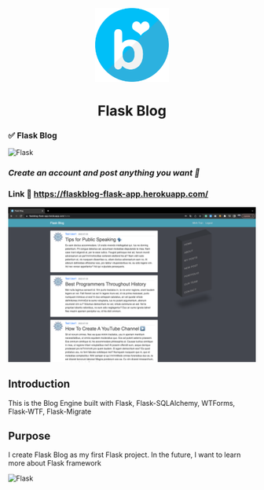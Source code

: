 <div align='center'>
<img src='./flaskBlog/static/favicon.ico' width='150px' height='150px'/>
</div>
<div align='center'>
<h1> Flask Blog </h1>
</div>

### ✅ Flask Blog
![Flask](https://img.shields.io/badge/Flask-000000?style=for-the-badge&logo=flask&logoColor=white)

### _Create an account and post anything you want 📣_

### Link :link: https://flaskblog-flask-app.herokuapp.com/

<img src="./flaskBlog/static/demo.png">

## Introduction

This is the Blog Engine built with Flask, Flask-SQLAlchemy, WTForms, Flask-WTF, Flask-Migrate

## Purpose

I create Flask Blog as my first Flask project. 
In the future, I want to learn more about Flask framework 

![Flask](https://img.shields.io/badge/Flask-000000?style=for-the-badge&logo=flask&logoColor=white)
